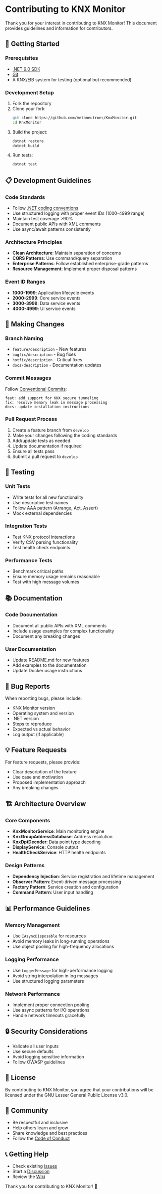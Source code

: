 # Contributing to KNX Monitor

Thank you for your interest in contributing to KNX Monitor! This document provides guidelines and information for contributors.

## 🚀 Getting Started

### Prerequisites
- [.NET 9.0 SDK](https://dotnet.microsoft.com/download/dotnet/9.0)
- [Git](https://git-scm.com/)
- A KNX/EIB system for testing (optional but recommended)

### Development Setup
1. Fork the repository
2. Clone your fork:
   ```bash
   git clone https://github.com/metaneutrons/KnxMonitor.git
   cd KnxMonitor
   ```
3. Build the project:
   ```bash
   dotnet restore
   dotnet build
   ```
4. Run tests:
   ```bash
   dotnet test
   ```

## 📋 Development Guidelines

### Code Standards
- Follow [.NET coding conventions](https://docs.microsoft.com/en-us/dotnet/csharp/fundamentals/coding-style/coding-conventions)
- Use structured logging with proper event IDs (1000-4999 range)
- Maintain test coverage >90%
- Document public APIs with XML comments
- Use async/await patterns consistently

### Architecture Principles
- **Clean Architecture**: Maintain separation of concerns
- **CQRS Patterns**: Use command/query separation
- **Enterprise Patterns**: Follow established enterprise-grade patterns
- **Resource Management**: Implement proper disposal patterns

### Event ID Ranges
- **1000-1999**: Application lifecycle events
- **2000-2999**: Core service events
- **3000-3999**: Data service events
- **4000-4999**: UI service events

## 🔧 Making Changes

### Branch Naming
- `feature/description` - New features
- `bugfix/description` - Bug fixes
- `hotfix/description` - Critical fixes
- `docs/description` - Documentation updates

### Commit Messages
Follow [Conventional Commits](https://www.conventionalcommits.org/):
```
feat: add support for KNX secure tunneling
fix: resolve memory leak in message processing
docs: update installation instructions
```

### Pull Request Process
1. Create a feature branch from `develop`
2. Make your changes following the coding standards
3. Add/update tests as needed
4. Update documentation if required
5. Ensure all tests pass
6. Submit a pull request to `develop`

## 🧪 Testing

### Unit Tests
- Write tests for all new functionality
- Use descriptive test names
- Follow AAA pattern (Arrange, Act, Assert)
- Mock external dependencies

### Integration Tests
- Test KNX protocol interactions
- Verify CSV parsing functionality
- Test health check endpoints

### Performance Tests
- Benchmark critical paths
- Ensure memory usage remains reasonable
- Test with high message volumes

## 📚 Documentation

### Code Documentation
- Document all public APIs with XML comments
- Include usage examples for complex functionality
- Document any breaking changes

### User Documentation
- Update README.md for new features
- Add examples to the documentation
- Update Docker usage instructions

## 🐛 Bug Reports

When reporting bugs, please include:
- KNX Monitor version
- Operating system and version
- .NET version
- Steps to reproduce
- Expected vs actual behavior
- Log output (if applicable)

## 💡 Feature Requests

For feature requests, please provide:
- Clear description of the feature
- Use case and motivation
- Proposed implementation approach
- Any breaking changes

## 🏗️ Architecture Overview

### Core Components
- **KnxMonitorService**: Main monitoring engine
- **KnxGroupAddressDatabase**: Address resolution
- **KnxDptDecoder**: Data point type decoding
- **DisplayService**: Console output
- **HealthCheckService**: HTTP health endpoints

### Design Patterns
- **Dependency Injection**: Service registration and lifetime management
- **Observer Pattern**: Event-driven message processing
- **Factory Pattern**: Service creation and configuration
- **Command Pattern**: User input handling

## 📊 Performance Guidelines

### Memory Management
- Use `IAsyncDisposable` for resources
- Avoid memory leaks in long-running operations
- Use object pooling for high-frequency allocations

### Logging Performance
- Use `LoggerMessage` for high-performance logging
- Avoid string interpolation in log messages
- Use structured logging parameters

### Network Performance
- Implement proper connection pooling
- Use async patterns for I/O operations
- Handle network timeouts gracefully

## 🔒 Security Considerations

- Validate all user inputs
- Use secure defaults
- Avoid logging sensitive information
- Follow OWASP guidelines

## 📝 License

By contributing to KNX Monitor, you agree that your contributions will be licensed under the GNU Lesser General Public License v3.0.

## 🤝 Community

- Be respectful and inclusive
- Help others learn and grow
- Share knowledge and best practices
- Follow the [Code of Conduct](CODE_OF_CONDUCT.md)

## 📞 Getting Help

- Check existing [Issues](https://github.com/metaneutrons/KnxMonitor/issues)
- Start a [Discussion](https://github.com/metaneutrons/KnxMonitor/discussions)
- Review the [Wiki](https://github.com/metaneutrons/KnxMonitor/wiki)

Thank you for contributing to KNX Monitor! 🎉
